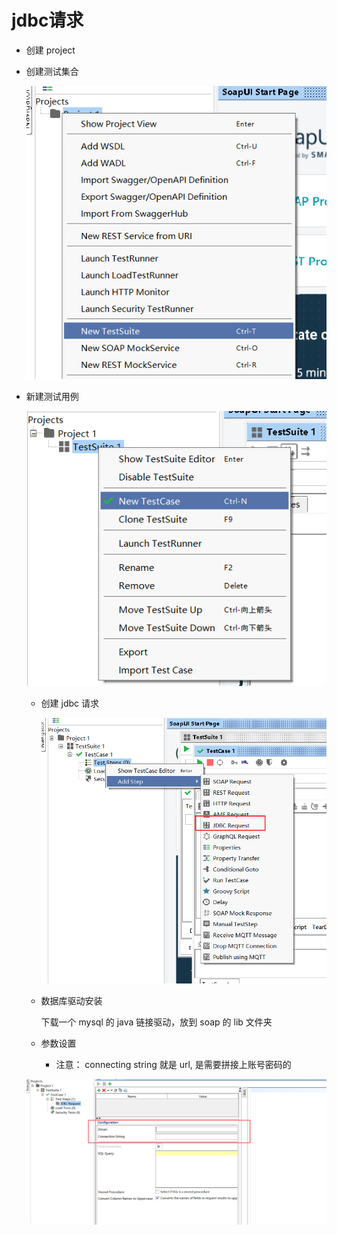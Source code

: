 # jdbc请求

* 创建 project

* 创建测试集合

  ![image-20230702234732676](image-20230702234732676.png)

* 新建测试用例

  ![image-20230702234814216](image-20230702234814216.png)

  

  * 创建 jdbc 请求

    ![image-20230702234925583](image-20230702234925583.png)

  * 数据库驱动安装

    下载一个 mysql 的 java 链接驱动，放到 soap 的 lib 文件夹

  * 参数设置

    * 注意： connecting string 就是 url, 是需要拼接上账号密码的

  ![image-20230702235214298](image-20230702235214298.png)

  